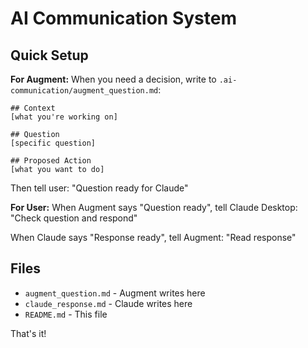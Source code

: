 # AI Communication System

## Quick Setup

**For Augment:**
When you need a decision, write to `.ai-communication/augment_question.md`:

```
## Context
[what you're working on]

## Question  
[specific question]

## Proposed Action
[what you want to do]
```

Then tell user: "Question ready for Claude"

**For User:**
When Augment says "Question ready", tell Claude Desktop: "Check question and respond"

When Claude says "Response ready", tell Augment: "Read response"

## Files
- `augment_question.md` - Augment writes here
- `claude_response.md` - Claude writes here
- `README.md` - This file

That's it!
